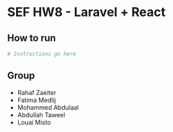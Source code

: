 # SEF HW8 - Laravel + React

## How to run
``` sh
# Instructions go here

```

## Group
- Rahaf Zaeiter
- Fatima Medlij
- Mohammed Abdulaal
- Abdullah Taweel
- Louai Misto
